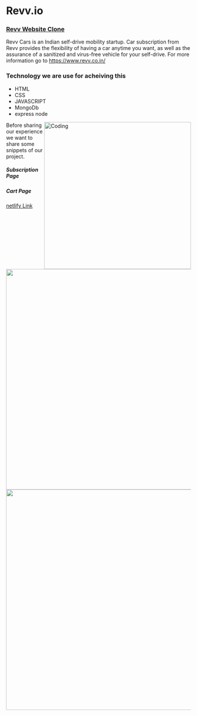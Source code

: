 # Revv.io

  <h3><a href="https://revv-clone.netlify.app/index.html">Revv Website Clone</a></h3>
    <p>Revv Cars is an Indian self-drive mobility startup. Car subscription from Revv provides the flexibility of having a car anytime you want, as well as the assurance of a sanitized and virus-free vehicle for your self-drive. For more information go to <a href=" https://www.revv.co.in/"> https://www.revv.co.in/</a></p>
    <h3>Technology we are use for acheiving this</h3>
    <ul>
        <li>HTML</li>
        <li>CSS</li>
        <li>JAVASCRIPT</li>
        <li>MongoDb</li>
        <li>express node</li>
      </ul>

<img align="right" alt="Coding" width="400" src="https://miro.medium.com/max/1400/1*9Lrb9buFeZdBHYXNMKDlRQ.png"/>
   <p>Before sharing our experience we want to share some snippets of our project. </p>
  

  


    
   <h5>Subscription Page</h5> 
    <img width="600px" align="right" src="https://miro.medium.com/max/1400/1*jkzX6GA6veBjDu6zS5BCrQ.png" alt=""/>
   <h5>Cart Page</h5>
    <img width="600px" align="right"  src="https://miro.medium.com/max/1400/1*cHhniVlcVZyR1fzMZXGLYQ.png" alt=""/>
   <a href="https://revv-clone.netlify.app/index.html">netlify Link</a>
